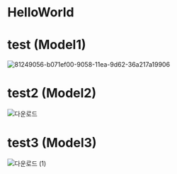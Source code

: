 # HelloWorld
# test (Model1)
![81249056-b071ef00-9058-11ea-9d62-36a217a19906](https://user-images.githubusercontent.com/100768412/172884325-86723971-b4d0-49cb-b54d-dc385e906507.png)
# test2 (Model2)
![다운로드](https://user-images.githubusercontent.com/100768412/173238209-1dc35b3d-b033-4b3e-b855-2bb3491f6076.png)
# test3 (Model3)
![다운로드 (1)](https://user-images.githubusercontent.com/100768412/173238174-4773df23-5125-41f8-835a-6eea607e8596.png)
